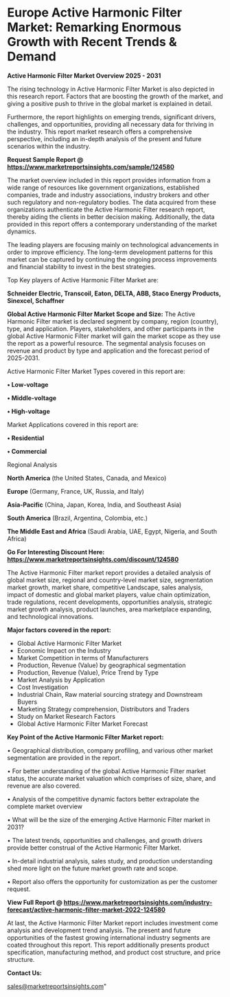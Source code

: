 # Europe Active Harmonic Filter Market: Remarking Enormous Growth with Recent Trends & Demand

<Strong> Active Harmonic Filter Market Overview 2025 - 2031</strong>

The rising technology in Active Harmonic Filter Market is also depicted in this research report. Factors that are boosting the growth of the market, and giving a positive push to thrive in the global market is explained in detail.

Furthermore, the report highlights on emerging trends, significant drivers, challenges, and opportunities, providing all necessary data for thriving in the industry. This report market research offers a comprehensive perspective, including an in-depth analysis of the present and future scenarios within the industry.

<strong>Request Sample Report @ <a href=https://www.marketreportsinsights.com/sample/124580>https://www.marketreportsinsights.com/sample/124580</a></strong>

The market overview included in this report provides information from a wide range of resources like government organizations, established companies, trade and industry associations, industry brokers and other such regulatory and non-regulatory bodies. The data acquired from these organizations authenticate the Active Harmonic Filter research report, thereby aiding the clients in better decision making. Additionally, the data provided in this report offers a contemporary understanding of the market dynamics.

The leading players are focusing mainly on technological advancements in order to improve efficiency. The long-term development patterns for this market can be captured by continuing the ongoing process improvements and financial stability to invest in the best strategies.

Top Key players of Active Harmonic Filter Market are:

<strong>Schneider Electric, Transcoil, Eaton, DELTA, ABB, Staco Energy Products, Sinexcel, Schaffner</strong>

<strong><b>Global Active Harmonic Filter Market Scope and Size:</b></strong>
The Active Harmonic Filter market is declared segment by company, region (country), type, and application. Players, stakeholders, and other participants in the global Active Harmonic Filter market will gain the market scope as they use the report as a powerful resource. The segmental analysis focuses on revenue and product by type and application and the forecast period of 2025-2031.

Active Harmonic Filter Market Types covered in this report are:

<strong>• Low-voltage

• Middle-voltage

• High-voltage</strong>

Market Applications covered in this report are:

<strong>• Residential

• Commercial</strong> 

Regional Analysis

<strong>North America</strong> (the United States, Canada, and Mexico)

<strong>Europe</strong> (Germany, France, UK, Russia, and Italy)

<strong>Asia-Pacific</strong> (China, Japan, Korea, India, and Southeast Asia)

<strong>South America</strong> (Brazil, Argentina, Colombia, etc.)

<strong>The Middle East and Africa</strong> (Saudi Arabia, UAE, Egypt, Nigeria, and South Africa)

<strong>Go For Interesting Discount Here: <a href=https://www.marketreportsinsights.com/discount/124580>https://www.marketreportsinsights.com/discount/124580</a></strong>

The Active Harmonic Filter market report provides a detailed analysis of global market size, regional and country-level market size, segmentation market growth, market share, competitive Landscape, sales analysis, impact of domestic and global market players, value chain optimization, trade regulations, recent developments, opportunities analysis, strategic market growth analysis, product launches, area marketplace expanding, and technological innovations.

<strong><b>Major factors covered in the report:</b></strong>
<ul>
  <li>Global Active Harmonic Filter Market </li>
  <li>Economic Impact on the Industry</li>
  <li>Market Competition in terms of Manufacturers</li>
  <li>Production, Revenue (Value) by geographical segmentation</li>
  <li>Production, Revenue (Value), Price Trend by Type</li>
  <li>Market Analysis by Application</li>
  <li>Cost Investigation</li>
  <li>Industrial Chain, Raw material sourcing strategy and Downstream Buyers</li>
  <li>Marketing Strategy comprehension, Distributors and Traders</li>
  <li>Study on Market Research Factors</li>
  <li>Global Active Harmonic Filter Market Forecast</li>
</ul>

<strong><b>Key Point of the Active Harmonic Filter Market report:</b></strong>

• Geographical distribution, company profiling, and various other market segmentation are provided in the report.

• For better understanding of the global Active Harmonic Filter market status, the accurate market valuation which comprises of size, share, and revenue are also covered.

• Analysis of the competitive dynamic factors better extrapolate the complete market overview

• What will be the size of the emerging Active Harmonic Filter market in 2031?

• The latest trends, opportunities and challenges, and growth drivers provide better construal of the Active Harmonic Filter Market.

• In-detail industrial analysis, sales study, and production understanding shed more light on the future market growth rate and scope.

• Report also offers the opportunity for customization as per the customer request.

<strong><b>View Full Report @ <a href=https://www.marketreportsinsights.com/industry-forecast/active-harmonic-filter-market-2022-124580>https://www.marketreportsinsights.com/industry-forecast/active-harmonic-filter-market-2022-124580</a></b></strong>


At last, the Active Harmonic Filter Market report includes investment come analysis and development trend analysis. The present and future opportunities of the fastest growing international industry segments are coated throughout this report. This report additionally presents product specification, manufacturing method, and product cost structure, and price structure.

<strong>Contact Us:</strong>

sales@marketreportsinsights.com"
